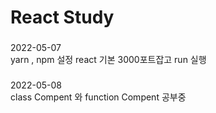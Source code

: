 
<h1>React Study</h1>

###
2022-05-07
<br/>
yarn , npm 설정
react 기본 3000포트잡고 run 실행
###

###
2022-05-08
<br/>
class Compent 와  function Compent 공부중

###
